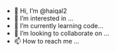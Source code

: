 - 👋 Hi, I’m @haiqal2
- 👀 I’m interested in ...
- 🌱 I’m currently learning code...
- 💞️ I’m looking to collaborate on ...
- 📫 How to reach me ...

<!---
haiqal2/haiqal2 is a ✨ special ✨ repository because its `README.md` (this file) appears on your GitHub profile.
You can click the Preview link to take a look at your changes.
--->
